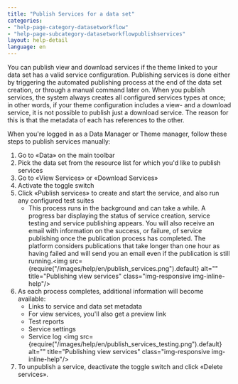 ```yaml
---
title: "Publish Services for a data set"
categories:
- "help-page-category-datasetworkflow"
- "help-page-subcategory-datasetworkflowpublishservices"
layout: help-detail
language: en
---
```


You can publish view and download services if the theme linked to your data set has a valid service configuration. Publishing services is done either by triggering the automated publishing process at the end of the data set creation, or through a manual command later on. When you publish services, the system always creates all configured services types at once; in other words, if your theme configuration includes a view- and a download service, it is not possible to publish just a download service. The reason for this is that the metadata of each has references to the other.

When you're logged in as a Data Manager or Theme manager, follow these steps to publish services manually:

1.	Go to &laquo;Data&raquo; on the main toolbar
2.	Pick the data set from the resource list for which you'd like to publish services
3.	Go to &laquo;View Services&raquo; or &laquo;Download Services&raquo;
4.	Activate the toggle switch
5.  Click &laquo;Publish services&raquo; to create and start the service, and also run any configured test suites
    *	This process runs in the background and can take a while. A progress bar displaying the status of service creation, service testing and service publishing appears. You will also receive an email with information on the success, or failure, of service publishing once the publication process has completed. The platform considers publications that take longer than one hour as having failed and will send you an email even if the publication is still running.<img src={require("/images/help/en/publish_services.png").default} alt="" title="Publishing view services" class="img-responsive img-inline-help"/>
6.	As each process completes, additional information will become available:
    *	Links to service and data set metadata
    *	For view services, you'll also get a preview link
    *	Test reports
    * Service settings
    * Service log <img src={require("/images/help/en/publish_services_testing.png").default} alt="" title="Publishing view services" class="img-responsive img-inline-help"/>
7.	To unpublish a service, deactivate the toggle switch and click &laquo;Delete services&raquo;.
